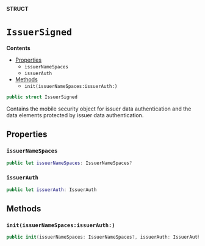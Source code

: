 **STRUCT**

# `IssuerSigned`

**Contents**

- [Properties](#properties)
  - `issuerNameSpaces`
  - `issuerAuth`
- [Methods](#methods)
  - `init(issuerNameSpaces:issuerAuth:)`

```swift
public struct IssuerSigned
```

Contains the mobile security object for issuer data authentication and the data elements protected by issuer data authentication.

## Properties
### `issuerNameSpaces`

```swift
public let issuerNameSpaces: IssuerNameSpaces?
```

### `issuerAuth`

```swift
public let issuerAuth: IssuerAuth
```

## Methods
### `init(issuerNameSpaces:issuerAuth:)`

```swift
public init(issuerNameSpaces: IssuerNameSpaces?, issuerAuth: IssuerAuth)
```
